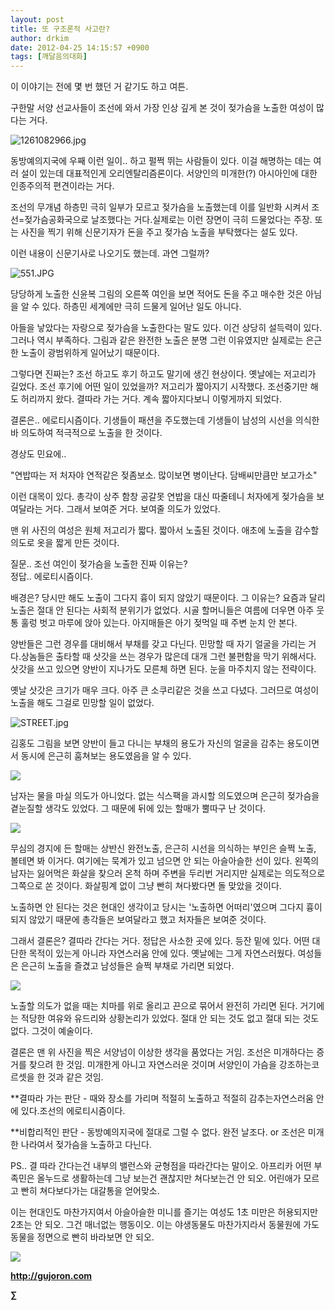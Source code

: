 ```yaml
---
layout: post
title: 또 구조론적 사고란?
author: drkim
date: 2012-04-25 14:15:57 +0900
tags: [깨달음의대화]
---
```

이 이야기는 전에 몇 번 했던 거 같기도 하고 여튼. 



구한말 서양 선교사들이 조선에 와서 가장 인상 깊게 본 것이 젖가슴을 노출한 여성이 많다는 거다.



 ![1261082966.jpg](files/attach/images/198/705/258/1261082966.jpg)



동방예의지국에 우째 이런 일이.. 하고 펄쩍 뛰는 사람들이 있다. 이걸 해명하는 데는 여러 설이 있는데 대표적인게 오리엔탈리즘론이다. 서양인의 미개한(?) 아시아인에 대한 인종주의적 편견이라는 거다. 



조선의 무개념 하층민 극히 일부가 모르고 젖가슴을 노출했는데 이를 일반화 시켜서 조선=젖가슴공화국으로 날조했다는 거다.실제로는 이런 장면이 극히 드물었다는 주장. 또는 사진을 찍기 위해 신문기자가 돈을 주고 젖가슴 노출을 부탁했다는 설도 있다. 



이런 내용이 신문기사로 나오기도 했는데. 과연 그럴까? 



 ![551.JPG](files/attach/images/198/705/258/551.JPG)



당당하게 노출한 신윤복 그림의 오른쪽 여인을 보면 적어도 돈을 주고 매수한 것은 아님을 알 수 있다. 하층민 세계에만 극히 드물게 일어난 일도 아니다.

아들을 낳았다는 자랑으로 젖가슴을 노출한다는 말도 있다. 이건 상당히 설득력이 있다. 그러나 역시 부족하다. 그림과 같은 완전한 노출은 분명 그런 이유였지만 실제로는 은근한 노출이 광범위하게 일어났기 때문이다. 

그렇다면 진짜는? 조선 하고도 후기 하고도 말기에 생긴 현상이다. 옛날에는 저고리가 길었다. 조선 후기에 어떤 일이 있었을까? 저고리가 짧아지기 시작했다. 조선중기만 해도 허리까지 왔다. 결따라 가는 거다. 계속 짧아지다보니 이렇게까지 되었다. 

결론은.. 에로티시즘이다. 기생들이 패션을 주도했는데 기생들이 남성의 시선을 의식한 바 의도하여 적극적으로 노출을 한 것이다. 

경상도 민요에.. 

"연밥따는 저 처자야 연적같은 젖좀보소. 많이보면 병이난다. 담배씨만큼만 보고가소" 

이런 대목이 있다. 총각이 상주 함창 공갈못 연밥을 대신 따줄테니 처자에게 젖가슴을 보여달라는 거다. 그래서 보여준 거다. 보여줄 의도가 있었다. 



맨 위 사진의 여성은 원체 저고리가 짧다. 짧아서 노출된 것이다. 애초에 노출을 감수할 의도로 옷을 짧게 만든 것이다.



질문.. 조선 여인이 젖가슴을 노출한 진짜 이유는?  
정답.. 에로티시즘이다. 



배경은? 당시만 해도 노출이 그다지 흉이 되지 않았기 때문이다. 그 이유는? 요즘과 달리 노출은 절대 안 된다는 사회적 분위기가 없었다. 시골 할머니들은 여름에 더우면 아주 웃통 훌렁 벗고 마루에 앉아 있는다. 아지매들은 아기 젖먹일 때 주변 눈치 안 본다.



양반들은 그런 경우를 대비해서 부채를 갖고 다닌다. 민망할 때 자기 얼굴을 가리는 거다.상놈들은 출타할 때 삿갓을 쓰는 경우가 많은데 대개 그런 불편함을 막기 위해서다. 삿갓을 쓰고 있으면 양반이 지나가도 모른체 하면 된다. 눈을 마주치지 않는 전략이다. 



옛날 삿갓은 크기가 매우 크다. 아주 큰 소쿠리같은 것을 쓰고 다녔다. 그러므로 여성이 노출을 해도 그걸로 민망할 일이 없었다. 





 ![STREET.jpg](files/attach/images/198/705/258/STREET.jpg)





김홍도 그림을 보면 양반이 들고 다니는 부채의 용도가 자신의 얼굴을 감추는 용도이면서 동시에 은근히 훔쳐보는 용도였음을 알 수 있다.





 ![](/files/attach/images/198/705/258/우물가.jpg)





남자는 물을 마실 의도가 아니었다. 없는 식스팩을 과시할 의도였으며 은근히 젖가슴을 곁눈질할 생각도 있었다. 그 때문에 뒤에 있는 할매가 뿔따구 난 것이다.





 ![](/files/attach/images/198/705/258/996.JPG)



무심의 경지에 든 할매는 상반신 완전노출, 은근히 시선을 의식하는 부인은 슬쩍 노출, 볼테면 봐 이거다. 여기에는 묵계가 있고 넘으면 안 되는 아슬아슬한 선이 있다. 왼쪽의 남자는 잃어먹은 화살을 찾으러 온척 하며 주변을 두리번 거리지만 실제로는 의도적으로 그쪽으로 쏜 것이다. 화살핑계 없이 그냥 빤히 쳐다봤다면 돌 맞았을 것이다.



노출하면 안 된다는 것은 현대인 생각이고 당시는 '노출하면 어떠리'였으며 그다지 흉이 되지 않았기 때문에 총각들은 보여달라고 했고 처자들은 보여준 것이다. 



그래서 결론은? 결따라 간다는 거다. 정답은 사소한 곳에 있다. 등잔 밑에 있다. 어떤 대단한 목적이 있는게 아니라 자연스러움 안에 있다. 옛날에는 그게 자연스러웠다. 여성들은 은근히 노출을 즐겼고 남성들은 슬쩍 부채로 가리면 되었다. 

  


 ![](/files/attach/images/198/705/258/998.JPG)



노출할 의도가 없을 때는 치마를 위로 올리고 끈으로 묶어서 완전히 가리면 된다. 거기에는 적당한 여유와 유드리와 상황논리가 있었다. 절대 안 되는 것도 없고 절대 되는 것도 없다. 그것이 예술이다.



결론은 맨 위 사진을 찍은 서양넘이 이상한 생각을 품었다는 거임. 조선은 미개하다는 증거를 찾으려 한 것임. 미개한게 아니고 자연스러운 것이며 서양인이 가슴을 강조하는코르셋을 한 것과 같은 것임. 



**결따라 가는 판단 - 때와 장소를 가리며 적절히 노출하고 적절히 감추는자연스러움 안에 있다.조선의 에로티시즘이다. 



**비합리적인 판단 - 동방예의지국에 절대로 그럴 수 없다. 완전 날조다. or 조선은 미개한 나라여서 젖가슴을 노출하고 다닌다. 







PS.. 결 따라 간다는건 내부의 밸런스와 균형점을 따라간다는 말이오. 아프리카 어떤 부족민은 올누드로 생활하는데 그냥 보는건 괜찮지만 쳐다보는건 안 되오. 어린애가 모르고 빤히 쳐다보다가는 대갈통을 얻어맞소. 



이는 현대인도 마찬가지여서 아슬아슬한 미니를 즐기는 여성도 1초 미만은 허용되지만 2초는 안 되오. 그건 매너없는 행동이오. 이는 야생동물도 마찬가지라서 동물원에 가도 동물을 정면으로 빤히 바라보면 안 되오. 











![](/files/attach/images/199/290/248/123456.JPG)







**http://gujoron.com** 


**∑**